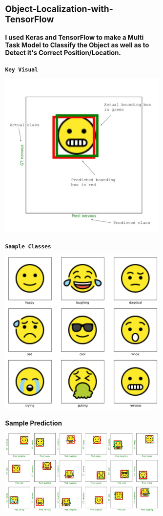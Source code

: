 # Object-Localization-with-TensorFlow
## I used Keras and TensorFlow to make a Multi Task Model to Classify the Object as well as to Detect it's Correct Position/Location.
## `Key Visual`
![](https://github.com/srajan-kiyotaka/Object-Localization-with-TensorFlow/blob/master/Image/sample1.jfif)
## `Sample Classes`
![](https://github.com/srajan-kiyotaka/Object-Localization-with-TensorFlow/blob/master/Image/sample.png)
## Sample Prediction
![](https://github.com/srajan-kiyotaka/Object-Localization-with-TensorFlow/blob/master/Image/output3.png)
![](https://github.com/srajan-kiyotaka/Object-Localization-with-TensorFlow/blob/master/Image/output2.png)
![](https://github.com/srajan-kiyotaka/Object-Localization-with-TensorFlow/blob/master/Image/output1.png)
